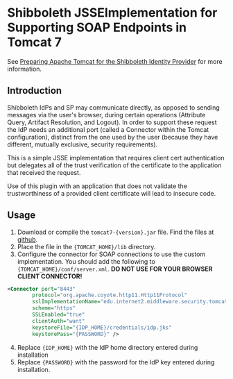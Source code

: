 # Shibboleth JSSEImplementation for Supporting SOAP Endpoints in Tomcat 7

See [Preparing Apache Tomcat for the Shibboleth Identity Provider](https://wiki.shibboleth.net/confluence/display/SHIB2/IdPApacheTomcatPrepare)
for more information.

## Introduction

Shibboleth IdPs and SP may communicate directly, as opposed to sending messages via the user's browser, during certain
operations (Attribute Query, Artifact Resolution, and Logout). In order to support these request the IdP needs an
additional port (called a Connector within the Tomcat configuration), distinct from the one used by the user (because
they have different, mutually exclusive, security requirements).

This is a simple JSSE implementation that requires client cert authentication but delegates all of the trust
verification of the certificate to the application that received the request.

Use of this plugin with an application that does not validate the trustworthiness of a provided client certificate will
lead to insecure code.

## Usage

1. Download or compile the `tomcat7-{version}.jar` file. Find the files at [github](https://github.com/Unicon/shibboleth-tomcat-dta-ssl/releases).
2. Place the file in the `{TOMCAT_HOME}/lib` directory.
3. Configure the connector for SOAP connections to use the custom implementation. You should add the following to
`{TOMCAT_HOME}/conf/server.xml`. **DO NOT USE FOR YOUR BROWSER CLIENT CONNECTOR!**

```xml
<Connector port="8443"
        protocol="org.apache.coyote.http11.Http11Protocol"
        sslImplementationName="edu.internet2.middleware.security.tomcat7.DelegateToApplicationJSSEImplementation"
        scheme="https"
        SSLEnabled="true"
        clientAuth="want"
        keystoreFile="{IDP_HOME}/credentials/idp.jks"
        keystorePass="{PASSWORD}" />
```

4. Replace `{IDP_HOME}` with the IdP home directory entered during installation
5. Replace `{PASSWORD}` with the password for the IdP key entered during installation.
